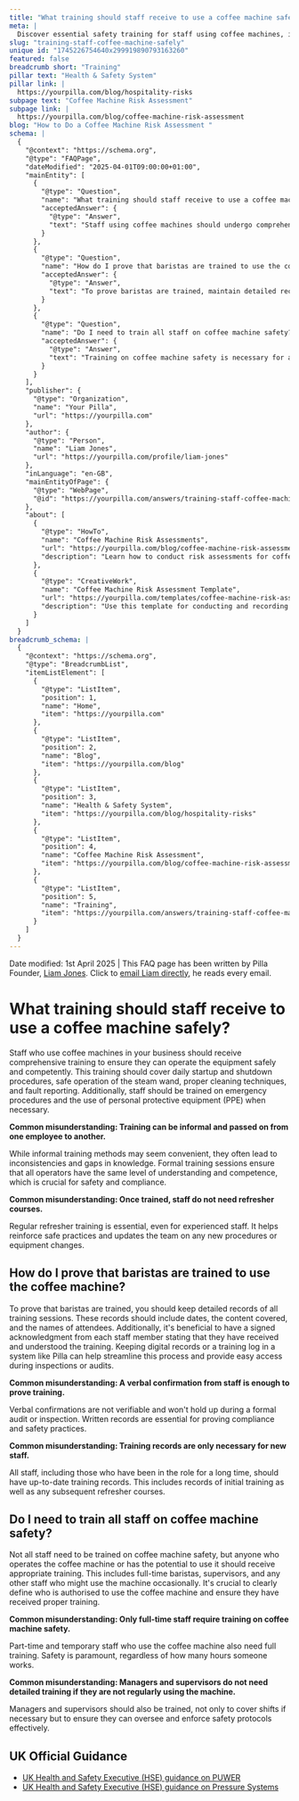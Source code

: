 ```yaml
---
title: "What training should staff receive to use a coffee machine safely?"
meta: |
  Discover essential safety training for staff using coffee machines, including operation procedures, emergency protocols, and compliance with regulations.
slug: "training-staff-coffee-machine-safely"
unique id: "1745226754640x299919890793163260"
featured: false
breadcrumb short: "Training"
pillar text: "Health & Safety System"
pillar link: |
  https://yourpilla.com/blog/hospitality-risks
subpage text: "Coffee Machine Risk Assessment"
subpage link: |
  https://yourpilla.com/blog/coffee-machine-risk-assessment
blog: "How to Do a Coffee Machine Risk Assessment "
schema: |
  {
    "@context": "https://schema.org",
    "@type": "FAQPage",
    "dateModified": "2025-04-01T09:00:00+01:00",
    "mainEntity": [
      {
        "@type": "Question",
        "name": "What training should staff receive to use a coffee machine safely?",
        "acceptedAnswer": {
          "@type": "Answer",
          "text": "Staff using coffee machines should undergo comprehensive training for safe and competent operation. This training should include daily startup and shutdown procedures, proper use of the steam wand, cleaning techniques, fault reporting, emergency procedures, and use of personal protective equipment (PPE) when necessary. It's also essential to provide formal training sessions and regular refresher training to maintain safety and compliance."
        }
      },
      {
        "@type": "Question",
        "name": "How do I prove that baristas are trained to use the coffee machine?",
        "acceptedAnswer": {
          "@type": "Answer",
          "text": "To prove baristas are trained, maintain detailed records of all training sessions including session dates, topics covered, and attendee names. Ensure each staff member signs an acknowledgment of the training's receipt and understanding. It's advisable to keep these records digitally using systems like Pilla to facilitate easy access during audits or inspections."
        }
      },
      {
        "@type": "Question",
        "name": "Do I need to train all staff on coffee machine safety?",
        "acceptedAnswer": {
          "@type": "Answer",
          "text": "Training on coffee machine safety is necessary for anyone operating the coffee machine or potentially using it, including full-time baristas, supervisors, part-time, and temporary staff. It's essential to define clearly who is authorized to use the coffee machine and ensure they receive proper training. Managers and supervisors should also be trained to cover shifts if necessary and to effectively oversee and enforce safety protocols."
        }
      }
    ],
    "publisher": {
      "@type": "Organization",
      "name": "Your Pilla",
      "url": "https://yourpilla.com"
    },
    "author": {
      "@type": "Person",
      "name": "Liam Jones",
      "url": "https://yourpilla.com/profile/liam-jones"
    },
    "inLanguage": "en-GB",
    "mainEntityOfPage": {
      "@type": "WebPage",
      "@id": "https://yourpilla.com/answers/training-staff-coffee-machine-safely"
    },
    "about": [
      {
        "@type": "HowTo",
        "name": "Coffee Machine Risk Assessments",
        "url": "https://yourpilla.com/blog/coffee-machine-risk-assessment",
        "description": "Learn how to conduct risk assessments for coffee machines in your business, ensuring compliance and safety."
      },
      {
        "@type": "CreativeWork",
        "name": "Coffee Machine Risk Assessment Template",
        "url": "https://yourpilla.com/templates/coffee-machine-risk-assessment",
        "description": "Use this template for conducting and recording risk assessments related to coffee machine operations within your business."
      }
    ]
  }
breadcrumb_schema: |
  {
    "@context": "https://schema.org",
    "@type": "BreadcrumbList",
    "itemListElement": [
      {
        "@type": "ListItem",
        "position": 1,
        "name": "Home",
        "item": "https://yourpilla.com"
      },
      {
        "@type": "ListItem",
        "position": 2,
        "name": "Blog",
        "item": "https://yourpilla.com/blog"
      },
      {
        "@type": "ListItem",
        "position": 3,
        "name": "Health & Safety System",
        "item": "https://yourpilla.com/blog/hospitality-risks"
      },
      {
        "@type": "ListItem",
        "position": 4,
        "name": "Coffee Machine Risk Assessment",
        "item": "https://yourpilla.com/blog/coffee-machine-risk-assessment"
      },
      {
        "@type": "ListItem",
        "position": 5,
        "name": "Training",
        "item": "https://yourpilla.com/answers/training-staff-coffee-machine-safely"
      }
    ]
  }
---
```


Date modified: 1st April 2025 | This FAQ page has been written by Pilla Founder, [Liam Jones](https://yourpilla.com/profile/liam-jones). Click to [email Liam directly](mailto:liam@yourpilla.com), he reads every email.

# What training should staff receive to use a coffee machine safely?

Staff who use coffee machines in your business should receive comprehensive training to ensure they can operate the equipment safely and competently. This training should cover daily startup and shutdown procedures, safe operation of the steam wand, proper cleaning techniques, and fault reporting. Additionally, staff should be trained on emergency procedures and the use of personal protective equipment (PPE) when necessary.

**Common misunderstanding: Training can be informal and passed on from one employee to another.**

While informal training methods may seem convenient, they often lead to inconsistencies and gaps in knowledge. Formal training sessions ensure that all operators have the same level of understanding and competence, which is crucial for safety and compliance.

**Common misunderstanding: Once trained, staff do not need refresher courses.**

Regular refresher training is essential, even for experienced staff. It helps reinforce safe practices and updates the team on any new procedures or equipment changes.

## How do I prove that baristas are trained to use the coffee machine?

To prove that baristas are trained, you should keep detailed records of all training sessions. These records should include dates, the content covered, and the names of attendees. Additionally, it's beneficial to have a signed acknowledgment from each staff member stating that they have received and understood the training. Keeping digital records or a training log in a system like Pilla can help streamline this process and provide easy access during inspections or audits.

**Common misunderstanding: A verbal confirmation from staff is enough to prove training.**

Verbal confirmations are not verifiable and won't hold up during a formal audit or inspection. Written records are essential for proving compliance and safety practices.

**Common misunderstanding: Training records are only necessary for new staff.**

All staff, including those who have been in the role for a long time, should have up-to-date training records. This includes records of initial training as well as any subsequent refresher courses.

## Do I need to train all staff on coffee machine safety?

Not all staff need to be trained on coffee machine safety, but anyone who operates the coffee machine or has the potential to use it should receive appropriate training. This includes full-time baristas, supervisors, and any other staff who might use the machine occasionally. It's crucial to clearly define who is authorised to use the coffee machine and ensure they have received proper training.

**Common misunderstanding: Only full-time staff require training on coffee machine safety.**

Part-time and temporary staff who use the coffee machine also need full training. Safety is paramount, regardless of how many hours someone works.

**Common misunderstanding: Managers and supervisors do not need detailed training if they are not regularly using the machine.**

Managers and supervisors should also be trained, not only to cover shifts if necessary but to ensure they can oversee and enforce safety protocols effectively.

## UK Official Guidance

-   [UK Health and Safety Executive (HSE) guidance on PUWER](https://www.hse.gov.uk/work-equipment-machinery/puwer.htm)
-   [UK Health and Safety Executive (HSE) guidance on Pressure Systems](https://www.hse.gov.uk/pressure-systems/pesr.htm)